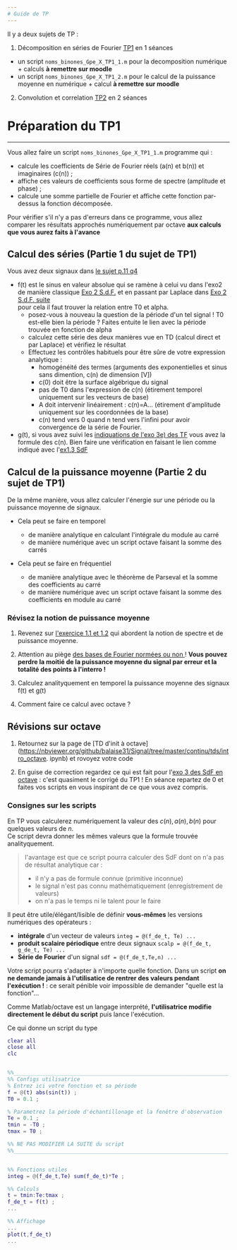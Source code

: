 ```yaml
---
# Guide de TP
---
```



Il y a deux sujets de TP :

1. Décomposition en séries de Fourier [TP1](https://moodle.insa-toulouse.fr/mod/resource/view.php?id=24774) en 1 séances
  - un script `noms_binones_Gpe_X_TP1_1.m` pour la decomposition numérique + calculs **à remettre sur moodle**
  - un script `noms_binones_Gpe_X_TP1_2.m` pour le calcul de la puissance moyenne en numérique + calcul **à remettre sur moodle**
    
2. Convolution et correlation [TP2](https://moodle.insa-toulouse.fr/mod/resource/view.php?id=24774) en 2 séances



# Préparation du TP1
---

Vous allez faire un script `noms_binones_Gpe_X_TP1_1.m` programme qui :
- calcule les coefficients de Série de Fourier réels (a(n) et b(n)) et imaginaires (c(n)) ;
- affiche ces valeurs de coefficients sous forme de spectre (amplitude et phase) ;
- calcule une somme partielle de Fourier et affiche cette fonction par-dessus la fonction décomposée.

Pour vérifier s'il n'y a pas d'erreurs dans ce programme, vous allez comparer les résultats approchés numériquement par octave **aux calculs que vous aurez faits à l'avance**

## Calcul des séries (Partie 1 du sujet de TP1)

Vous avez deux signaux dans [le sujet p.11 q4](https://moodle.insa-toulouse.fr/mod/resource/view.php?id=24774#page=11)
- f(t) est le sinus en valeur absolue qui se ramène à celui vu dans l'exo2 de manière classique [Exo 2 S.d.F.](https://nbviewer.org/github/balaise31/Signal/blob/master/continu/tds/ch5_s6_series.ipynb#Exercice-2-:) et en passant par Laplace dans [Exo 2 S.d.F. suite](https://nbviewer.org/github/balaise31/Signal/blob/master/continu/tds/ch5_s9_series.ipynb#Faire-le-lien-avec-Laplace-(exo-2))  
pour cela il faut trouver la relation entre T0 et alpha.
  - posez-vous à nouveau la question de la période d'un tel signal ! T0 est-elle bien la période ? Faites entuite le lien avec la période trouvée en fonction de alpha   
  - calculez cette série des deux manières vue en TD (calcul direct et par Laplace) et vérifiez le résultat
  - Effectuez les contrôles habituels pour être sûre de votre expression analytique :
    + homogénéité des termes (arguments des exponentielles et sinus sans dimention, c(n) de dimension [V])
    + c(0) doit être la surface algébrique du signal
    + pas de T0 dans l'expression de c(n) (étirement temporel uniquement sur les vecteurs de base)
    + A doit intervenir linéairement : c(n)=A... (étirement d'amplitude uniquement sur les coordonnées de la base)
    + c(n) tend vers 0 quand n tend vers l'infini pour avoir convergence de la série de Fourier.
- g(t), si vous avez suivi les [indiquations de l'exo 3e) des TF](https://nbviewer.org/github/balaise31/Signal/blob/master/continu/tds/ch6_tf.ipynb#Exercice-3) vous avez la formule des c(n). Bien faire une vérification en faisant le lien comme indiqué avec l'[ex1.3 SdF](https://moodle.insa-toulouse.fr/mod/resource/view.php?id=24741#page=95)

## Calcul de la puissance moyenne (Partie 2 du sujet de TP1)

De la même manière, vous allez calculer l'énergie sur une période ou la puissance moyenne de signaux.  

- Cela peut se faire en temporel
  + de manière analytique en calculant l'intégrale du module au carré
  + de manière numérique avec un script octave faisant la somme des carrés 

- Cela peut se faire en fréquentiel
  + de manière analytique avec le théorème de Parseval et la somme des coefficients au carré
  + de manière numérique avec un script octave faisant la somme des coefficients en module au carré

### Révisez la notion de puissance moyenne 

1. Revenez sur [l'exercice 1.1 et 1.2](https://nbviewer.org/github/balaise31/Signal/blob/master/continu/tds/ch5_s9_series.ipynb#Exercice-1.1-et-1.2) qui abordent la notion de spectre et de puissance moyenne.

2. Attention au piège [des bases de Fourier normées ou non ](https://nbviewer.org/github/balaise31/Signal/blob/master/continu/tds/intro_series.ipynb#Coefs-de-Fourier-avec-une-base-imaginaire-norm%C3%A9e-:-c(n)) ! **Vous pouvez perdre la moitié de la puissance moyenne du signal par erreur et la totalité des points à l'interro !**

3. Calculez analityquement en temporel la puissance moyenne des signaux f(t) et g(t)

4. Comment faire ce calcul avec octave ?

## Révisions sur octave

1. Retournez sur la page de [TD d'init à octave](https://nbviewer.org/github/balaise31/Signal/tree/master/continu/tds/intro_octave. ipynb) et rovoyez votre code

2. En guise de correction regardez ce qui est fait pour l'[exo 3 des SdF en octave](https://nbviewer.org/github/balaise31/Signal/tree/master/continu/tds/Series_exo3_pour_TP.ipynb) : c'est quasiment le corrigé du TP1 ! En séance repartez de 0 et faites vos scripts en vous inspirant de ce que vous avez compris.

### Consignes sur les scripts

En TP vous calculerez numériquement la valeur des $c(n), a(n), b(n)$ pour quelques valeurs de $n$.  
Ce script devra donner les mêmes valeurs que la formule trouvée analityquement.

> l'avantage est que ce script pourra calculer des SdF dont on n'a pas de résultat analytique car :
> - il n'y a pas de formule connue (primitive inconnue)
> - le signal n'est pas connu mathématiquement (enregistrement de valeurs)
> - on n'a pas le temps ni le talent pour le faire 

Il peut être utile/élégant/lisible de définir **vous-mêmes** les versions numériques des opérateurs :
- **intégrale** d'un vecteur de valeurs `integ = @(f_de_t, Te) ...` 
- **produit scalaire périodique** entre deux signaux `scalp = @(f_de_t, g_de_t, Te) ...` 
- **Série de Fourier** d'un signal `sdf = @(f_de_t,Te,n) ...`

Votre script pourra s'adapter à n'importe quelle fonction. Dans un script **on ne demande jamais à l'utilisatice de rentrer des valeurs pendant l'exécution !** : ce serait pénible voir impossible de demander "quelle est la fonction"...

Comme Matlab/octave est un langage interprété, **l'utilisatrice modifie directement le début du script** puis lance l'exécution.

Ce qui donne un script du type 

```matlab
clear all
close all
clc 


%%____________________________________________________________________
%% Configs utilisatrice
% Entrez ici votre fonction et sa période
f = @(t) abs(sin(t)) ;
T0 = 0.1 ;

% Parametrez la période d'échantillonage et la fenêtre d'observation 
Te = 0.1 ;
tmin = -T0 ; 
tmax = T0 ;

%% NE PAS MODIFIER LA SUITE du script
%%____________________________________________________________________


%% Fonctions utiles
integ = @(f_de_t,Te) sum(f_de_t)*Te ;

%% Calculs 
t = tmin:Te:tmax ;
f_de_t = f(t) ;
...

%% Affichage
...
plot(t,f_de_t)
...


```